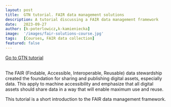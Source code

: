 ```yaml
---
layout: post
title:  GTN tutorial. FAIR data management solutions
description: A tutorial discussing a FAIR data management framework
date:   2023-09-27
author: [k-poterlowicz,k-kamieniecka]
image:  '/images/fair-solutions-course.jpg'
tags:   [Courses, FAIR data collection]
featured: false
---
```

<a type="button" class="home-button" href="https://gxy.io/GTN:T00349"> Go to GTN tutorial
</a>
<br>
<br>

The FAIR (Findable, Accessible, Interoperable, Reusable) data stewardship created the foundation for sharing and publishing digital assets, especially data. This apply to machine accessibility and emphasize that all digital assets should share data in a way that will enable maximum use and reuse.

This tutorial is a short introduction to the FAIR data management framework. 
